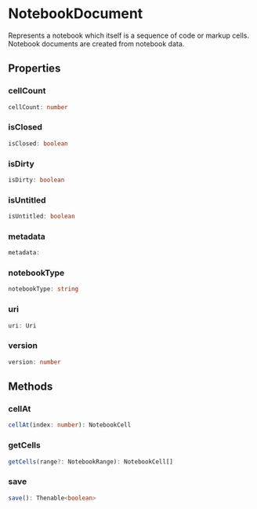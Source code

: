 # NotebookDocument

Represents a notebook which itself is a sequence of code or markup cells. Notebook documents are created from notebook data.

## Properties

### cellCount

```typescript
cellCount: number
```

### isClosed

```typescript
isClosed: boolean
```

### isDirty

```typescript
isDirty: boolean
```

### isUntitled

```typescript
isUntitled: boolean
```

### metadata

```typescript
metadata:
```

### notebookType

```typescript
notebookType: string
```

### uri

```typescript
uri: Uri
```

### version

```typescript
version: number
```

## Methods

### cellAt

```typescript
cellAt(index: number): NotebookCell
```

### getCells

```typescript
getCells(range?: NotebookRange): NotebookCell[]
```

### save

```typescript
save(): Thenable<boolean>
```

